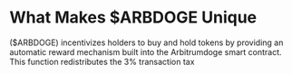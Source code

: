 # What Makes $ARBDOGE Unique

($ARBDOGE) incentivizes holders to buy and hold tokens by providing an automatic reward mechanism built into the Arbitrumdoge smart contract. This function redistributes the 3% transaction tax
